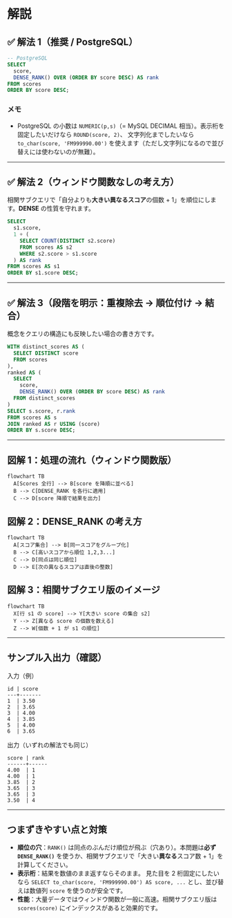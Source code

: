 # 解説

## ✅ 解法 1（推奨 / PostgreSQL）

```sql
-- PostgreSQL
SELECT
  score,
  DENSE_RANK() OVER (ORDER BY score DESC) AS rank
FROM scores
ORDER BY score DESC;
```

### メモ

- PostgreSQL の小数は `NUMERIC(p,s)`（= MySQL DECIMAL 相当）。表示桁を固定したいだけなら `ROUND(score, 2)`、
  文字列化までしたいなら `to_char(score, 'FM999990.00')` を使えます（ただし文字列になるので並び替えには使わないのが無難）。

---

## ✅ 解法 2（ウィンドウ関数なしの考え方）

相関サブクエリで「自分よりも**大きい異なるスコア**の個数 + 1」を順位にします。**DENSE** の性質を守れます。

```sql
SELECT
  s1.score,
  1 + (
    SELECT COUNT(DISTINCT s2.score)
    FROM scores AS s2
    WHERE s2.score > s1.score
  ) AS rank
FROM scores AS s1
ORDER BY s1.score DESC;
```

---

## ✅ 解法 3（段階を明示：重複除去 → 順位付け → 結合）

概念をクエリの構造にも反映したい場合の書き方です。

```sql
WITH distinct_scores AS (
  SELECT DISTINCT score
  FROM scores
),
ranked AS (
  SELECT
    score,
    DENSE_RANK() OVER (ORDER BY score DESC) AS rank
  FROM distinct_scores
)
SELECT s.score, r.rank
FROM scores AS s
JOIN ranked AS r USING (score)
ORDER BY s.score DESC;
```

---

## 図解 1：処理の流れ（ウィンドウ関数版）

```mermaid
flowchart TB
  A[Scores 全行] --> B[score を降順に並べる]
  B --> C[DENSE_RANK を各行に適用]
  C --> D[score 降順で結果を出力]
```

## 図解 2：DENSE_RANK の考え方

```mermaid
flowchart TB
  A[スコア集合] --> B[同一スコアをグループ化]
  B --> C[高いスコアから順位 1,2,3...]
  C --> D[同点は同じ順位]
  D --> E[次の異なるスコアは直後の整数]
```

## 図解 3：相関サブクエリ版のイメージ

```mermaid
flowchart TB
  X[行 s1 の score] --> Y[大きい score の集合 s2]
  Y --> Z[異なる score の個数を数える]
  Z --> W[個数 + 1 が s1 の順位]
```

---

## サンプル入出力（確認）

入力（例）

```text
id | score
---+-------
1  | 3.50
2  | 3.65
3  | 4.00
4  | 3.85
5  | 4.00
6  | 3.65
```

出力（いずれの解法でも同じ）

```text
score | rank
------+------
4.00  | 1
4.00  | 1
3.85  | 2
3.65  | 3
3.65  | 3
3.50  | 4
```

---

## つまずきやすい点と対策

- **順位の穴**：`RANK()` は同点のぶんだけ順位が飛ぶ（穴あり）。本問題は**必ず `DENSE_RANK()`** を使うか、相関サブクエリで「大きい**異なる**スコア数 + 1」を計算してください。
- **表示桁**：結果を数値のまま返すならそのまま。
  見た目を 2 桁固定にしたいなら `SELECT to_char(score, 'FM999990.00') AS score, ...` とし、並び替えは数値列 `score` を使うのが安全です。
- **性能**：大量データではウィンドウ関数が一般に高速。相関サブクエリ版は `scores(score)` にインデックスがあると効果的です。
